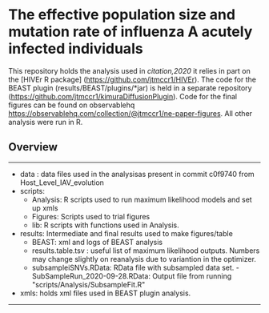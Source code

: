 # The effective population size and mutation rate of influenza A acutely infected individuals
This repository holds the analysis used in *citation,2020* it relies in part on the [HIVEr R package] (https://github.com/jtmccr1/HIVEr). The code for the BEAST plugin (results/BEAST/plugins/*jar)  is held in a separate repository (https://github.com/jtmccr1/kimuraDiffusionPlugin). Code for the final figures can be found on observablehq https://observablehq.com/collection/@jtmccr1/ne-paper-figures. All other analysis were run in R.  

## Overview
--------
- data : data files used in the analysisas present in commit c0f9740 from Host_Level_IAV_evolution
- scripts: 
  - Analysis: R scripts used to run maximum likelihood models and set up xmls
  - Figures: Scripts used to trial figures
  - lib: R scripts with functions used in Analysis.
- results: Intermediate and final results used to make figures/table
  - BEAST: xml and logs of BEAST analysis
  - results.table.tsv : useful list of maximum likelihood outputs. Numbers may change slightly on reanalysis due to variantion in the optimizer.
  - subsampleiSNVs.RData: RData file with subsampled data set.
  -SubSampleRun_2020-09-28.RData: Output file from running "scripts/Analysis/SubsampleFit.R"
- xmls: holds xml files used in BEAST plugin analysis.  

--------







